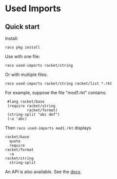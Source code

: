 Used Imports
============

## Quick start

Install:
```
raco pkg install 
```

Use with one file:
```
raco used-imports racket/string
```
Or with multiple files:
```
raco used-imports racket/string racket/list *.rkt
```


For example, suppose the file "mod1.rkt" contains:
```racket
 #lang racket/base
 (require racket/string
          racket/format)
 (string-split "abc def")
 (~a 'abc)
```
 Then `raco used-imports mod1.rkt` displays
```
racket/base
  quote
  require
racket/format
  ~a
racket/string
  string-split
```
An API is also available. See the [docs](https://docs.racket-lang.org/used-imports/index.html).

